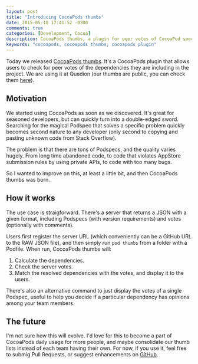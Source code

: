 ```yaml
---
layout: post
title: "Introducing CocoaPods thumbs"
date: 2015-05-18 17:41:52 -0300
comments: true
categories: [Development, Cocoa]
description: CocoaPods thumbs, a plugin for peer votes of CocoaPod specs
keywords: "cocoapods, cocoapods thumbs, cocoapods plugin"
---
```

Today we released [CocoaPods thumbs]. It's a CocoaPods plugin that allows users to check for peer votes of the dependencies
they are including in the project. We are using it at Quadion (our thumbs are public, you can check them [here](https://github.com/quadion/thumbs)).

## Motivation

We started using CocoaPods as soon as we discovered. It's great for seasoned developers, but can quickly turn into a double-edged sword. Searching for the magical Podspec that solves a specific problem quickly becomes second nature to any developer (only second to copying and pasting unknown code from Stack Overflow).

The problem is that there are tons of Podspecs, and the quality varies hugely. From long time abandoned code, to code that violates AppStore submission rules by using private APIs, to code with too many bugs.

So I wanted to improve on this, at least a little bit, and then CocoaPods thumbs was born.

## How it works

The use case is straigforward. There's a server that returns a JSON with a given format, including Podspecs (with version requirements) and votes (optionally with comments).

Users first register the server URL (which conveniently can be a GitHub URL to the RAW JSON file), and then simply run `pod thumbs` from a folder with a Podfile. When run, CocoaPods thumbs will:

1. Calculate the dependencies.
2. Check the server votes.
3. Match the resolved dependencies with the votes, and display it to the users.

There's also an alternative command to just display the votes of a single Podspec, useful to help you decide if a particular dependency has opinions among your team members.

## The future

I'm not sure how this will evolve. I'd love for this to become a part of CocoaPods daily usage for more people, and maybe consolidate our thumb lists instead of each team having their own. For now, if you use it, feel free to submig Pull Requests, or suggest enhancements on [GitHub][CocoaPods thumbs].

[CocoaPods thumbs]: https://github.com/quadion/cocoapods-thumbs